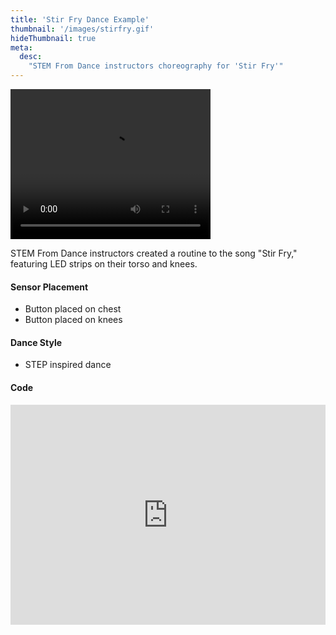 ```yaml
---
title: 'Stir Fry Dance Example'
thumbnail: '/images/stirfry.gif'
hideThumbnail: true
meta:
  desc:
    "STEM From Dance instructors choreography for 'Stir Fry'"
---
```

<video src="/images/stirfry.mp4" width="320" height="240" controls></video>

STEM From Dance instructors created a routine to the song "Stir Fry," featuring LED strips on their torso and knees. 

#### Sensor Placement

+ Button placed on chest
+ Button placed on knees

#### Dance Style

+ STEP inspired dance

#### Code

<div style="position:relative;height:0;padding-bottom:70%;overflow:hidden;"><iframe style="position:absolute;top:0;left:0;width:100%;height:100%;" src="https://maker.makecode.com/#pub:_csFEbyf2PXTb" frameborder="0" sandbox="allow-popups allow-forms allow-scripts allow-same-origin"></iframe></div>
